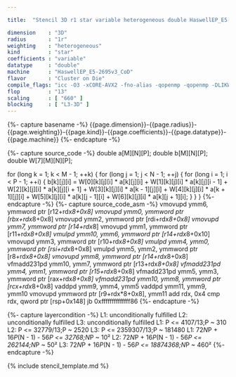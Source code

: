 ```yaml
---

title:  "Stencil 3D r1 star variable heterogeneous double HaswellEP_E5-2695v3_CoD"

dimension    : "3D"
radius       : "1r"
weighting    : "heterogeneous"
kind         : "star"
coefficients : "variable"
datatype     : "double"
machine      : "HaswellEP_E5-2695v3_CoD"
flavor       : "Cluster on Die"
compile_flags: "icc -O3 -xCORE-AVX2 -fno-alias -qopenmp -qopenmp -DLIKWID_PERFMON -Ilikwid-4.3.3/include -Llikwid-4.3.3/lib -Iheaders/dummy.c stencil_compilable.c -o stencil -llikwid"
flop         : "13"
scaling      : [ "660" ]
blocking     : [ "L3-3D" ]
---
```


{%- capture basename -%}
{{page.dimension}}-{{page.radius}}-{{page.weighting}}-{{page.kind}}-{{page.coefficients}}-{{page.datatype}}-{{page.machine}}
{%- endcapture -%}

{%- capture source_code -%}
double a[M][N][P];
double b[M][N][P];
double W[7][M][N][P];

for (long k = 1; k < M - 1; ++k) {
  for (long j = 1; j < N - 1; ++j) {
    for (long i = 1; i < P - 1; ++i) {
      b[k][j][i] = W[0][k][j][i] * a[k][j][i] +
                   W[1][k][j][i] * a[k][j][i - 1] +
                   W[2][k][j][i] * a[k][j][i + 1] +
                   W[3][k][j][i] * a[k - 1][j][i] +
                   W[4][k][j][i] * a[k + 1][j][i] +
                   W[5][k][j][i] * a[k][j - 1][i] +
                   W[6][k][j][i] * a[k][j + 1][i];
    }
  }
}
{%- endcapture -%}
{%- capture source_code_asm -%}
vmovupd ymm6, ymmword ptr [r12+rdx*8+0x8]
vmovupd ymm0, ymmword ptr [rbx+rdx*8+0x8]
vmovupd ymm2, ymmword ptr [rdi+rdx*8+0x8]
vmovupd ymm7, ymmword ptr [r14+rdx*8]
vmovupd ymm1, ymmword ptr [r11+rdx*8+0x8]
vmulpd ymm10, ymm6, ymmword ptr [r14+rdx*8+0x10]
vmovupd ymm3, ymmword ptr [r10+rdx*8+0x8]
vmulpd ymm4, ymm0, ymmword ptr [rsi+rdx*8+0x8]
vmulpd ymm5, ymm2, ymmword ptr [r8+rdx*8+0x8]
vmovupd ymm8, ymmword ptr [r14+rdx*8+0x8]
vfmadd231pd ymm10, ymm7, ymmword ptr [r13+rdx*8+0x8]
vfmadd231pd ymm4, ymm1, ymmword ptr [r15+rdx*8+0x8]
vfmadd231pd ymm5, ymm3, ymmword ptr [rax+rdx*8+0x8]
vfmadd231pd ymm10, ymm8, ymmword ptr [rcx+rdx*8+0x8]
vaddpd ymm9, ymm4, ymm5
vaddpd ymm11, ymm9, ymm10
vmovupd ymmword ptr [r9+rdx*8+0x8], ymm11
add rdx, 0x4
cmp rdx, qword ptr [rsp+0x148]
jb 0xffffffffffffff86
{%- endcapture -%}

{%- capture layercondition -%}
L1: unconditionally fulfilled
L2: unconditionally fulfilled
L3: unconditionally fulfilled
L1: P <= 4107/13;P ~ 310
L2: P <= 32779/13;P ~ 2520
L3: P <= 2359307/13;P ~ 181480
L1: 72*N*P + 16*P*(N - 1) - 56*P <= 32768;N*P ~ 10²
L2: 72*N*P + 16*P*(N - 1) - 56*P <= 262144;N*P ~ 50²
L3: 72*N*P + 16*P*(N - 1) - 56*P <= 18874368;N*P ~ 460²
{%- endcapture -%}

{% include stencil_template.md %}
